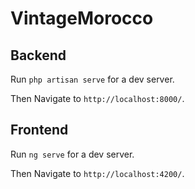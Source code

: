 # VintageMorocco

## Backend

Run `php artisan serve` for a dev server.

Then Navigate to `http://localhost:8000/`.

## Frontend

Run `ng serve` for a dev server.

Then Navigate to `http://localhost:4200/`.